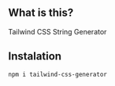 ## What is this?

Tailwind CSS String Generator

## Instalation
```
npm i tailwind-css-generator
```
